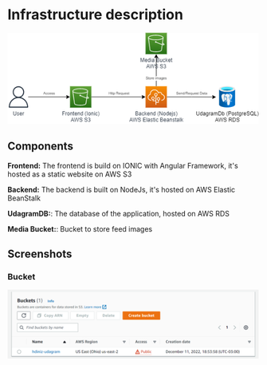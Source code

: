 # Infrastructure description


![infra-diagram](img/diagrams/infrastructure.png)

## Components

**Frontend:** The frontend is build on IONIC with Angular Framework, it's hosted as a static website on AWS S3

**Backend:** The backend is built on NodeJs, it's hosted on AWS Elastic BeanStalk

**UdagramDB:**: The database of the application, hosted on AWS RDS

**Media Bucket:**: Bucket to store feed images


## Screenshots

### Bucket

![bucket-screenshot](img/screenshots/s3-bucket.png)